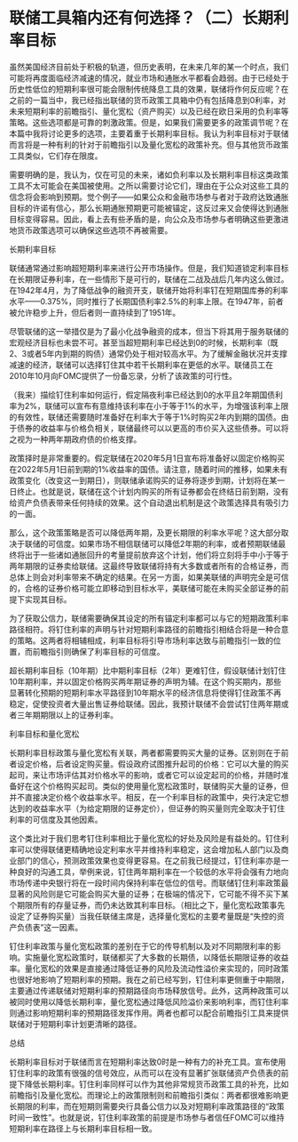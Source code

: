 # 联储工具箱内还有何选择？（二）长期利率目标

虽然美国经济目前处于积极的轨道，但历史表明，在未来几年的某一个时点，我们可能将再度面临经济减速的情况，就业市场和通胀水平都看会趋弱。由于已经处于历史性低位的短期利率很可能会限制传统降息工具的效果，联储将作何反应呢？在之前的一篇当中，我已经指出联储的货币政策工具箱中仍有包括降息到0利率，对未来短期利率的前瞻指引、量化宽松（资产购买）以及已经在欧日采用的负利率等策略。这些选项都是可靠的刺激政策。但是，如果我们需要更多的政策调节呢？在本篇中我将讨论更多的选项，主要着重于长期利率目标。我认为利率目标对于联储而言将是一种有利的针对于前瞻指引以及量化宽松的政策补充。但与其他货币政策工具类似，它们存在限度。

需要明确的是，我认为，仅在可见的未来，诸如负利率以及长期利率目标这类政策工具不太可能会在美国被使用。之所以需要讨论它们，理由在于公众对这些工具的信念将会影响到预期。觉个例子——如果公众和金融市场参与者对于政府达致通胀目标的许诺有信心，那么长期通胀预期更可能被锚定，这反过来又会使得达到通胀目标变得容易。因此，看上去有些矛盾的是，向公众及市场参与者明确这些更激进地货币政策选项可以确保这些选项不再被需要。

长期利率目标

联储通常通过影响超短期利率来进行公开市场操作。但是，我们知道锁定利率目标在长期限证券利率，在一些情形下是可行的，联储在二战及战后几年内这么做过。在1942年4月，为了降低战争的融资开支，联储开始将利率钉在短期国库券的利率水平——0.375%，同时推行了长期国债利率2.5%的利率上限。在1947年，前者被允许稳步上升，但后者则一直持续到了1951年。

尽管联储的这一举措仅是为了最小化战争融资的成本，但当下将其用于服务联储的宏观经济目标也未尝不可。甚至当超短期利率已经达到0的时候，长期利率（既2、3或者5年内到期的购债）通常仍处于相对较高水平。为了缓解金融状况并支撑减速的经济，联储可以选择钉住其中若干长期利率在更低的水平。联储员工在2010年10月向FOMC提供了一份备忘录，分析了该政策的可行性。

（我来）描绘钉住利率如何运行，假定隔夜利率已经达到0的水平且2年期国债利率为2%，联储可以宣布有意维持该利率在小于等于1%的水平，为增强该利率上限的有效性，联储还需要随时准备好在利率大于等于1%时购买2年内到期的国债。由于债券的收益率与价格负相关，联储最终可以以更高的市价买入这些债券。可以将之视为一种两年期政府债的价格支撑。

政策择时是非常重要的。假定联储在2020年5月1日宣布将准备好以固定价格购买在2022年5月1日前到期的1%收益率的国债。请注意，随着时间的推移，如果未有政策变化（改变这一到期日），则联储承诺购买的证券将逐步到期，计划将在某一日终止。也就是说，联储在这个计划内购买的所有证券都会在终结日前到期，没有给资产负债表带来任何持续的效果。这个自动退出机制是这个政策选择具有吸引力的一面。

那么，这个政策策略是否可以降低两年期，及更长期限的利率水平呢？这大部分取决于联储的可信度。如果市场不相信联储可以降低2年期的利率，或者预期联储最终将出于一些诸如通胀回升的考量提前放弃这个计划，他们将立刻将手中小于等于两年期限的证券卖给联储。这最终导致联储将持有大多数或者所有的合格证券，而总体上则会对利率带来不确定的结果。在另一方面，如果美联储的声明完全是可信的，合格的证券价格可能立即移动到目标水平，美联储可能在未购买全部证券的前提下实现其目标。

为了获取公信力，联储需要确保其设定的所有锚定利率都可以与它的短期政策利率路径相符。将钉住利率的声明与针对短期利率路径的前瞻指引相结合将是一种合意的策略。这两者将相辅相成，利率目标将引导市场利率达致与前瞻指引一致的位置，而前瞻指引则确保了利率目标的可信度。

超长期利率目标（10年期）比中期利率目标（2年）更难钉住，假设联储计划钉住10年期利率，并以固定价格购买两年期证券的声明为辅。在这个购买期内，那些显著转化预期的短期利率水平路径到10年期水平的经济信息将使得钉住政策不再稳定，促使投资者大量出售证券给联储。因此，我预计联储不会尝试钉住两年期或者三年期期限以上的证券利率。

利率目标和量化宽松

长期利率目标政策与量化宽松有关联，两者都需要购买大量的证券。区别则在于前者设定价格，后者设定购买量。假设政府试图推升起司的价格：它可以大量的购买起司，来让市场评估其对价格水平的影响，或者它可以设定起司的价格，并随时准备好在这个价格购买起司。类似的使用量化宽松政策时，联储购买大量的证券，但并不直接决定价格个收益率水平。相反，在一个利率目标的政策中，央行决定它想达到的收益率水平（为给定期限的证券定价），但证券的购买量则完全取决于钉住利率的可信度及其他因素。

这个类比对于我们思考钉住利率相比于量化宽松的好处及风险是有益处的。钉住利率可以使得联储更精确地设定利率水平并维持利率稳定，这会增加私人部门以及商业部门的信心，预测政策效果也变得更容易。在之前我已经提过，钉住利率亦是一种良好的沟通工具，举例来说，钉住两年期利率在一个较低的水平将会强有力地向市场传递中央银行将在一段时间内保持利率在低位的信号。而联储钉住利率政策最显著的风险则是它可能会购买大量的证券；在极端的情况下，它可能不得不买下某个期限所有的存量证券，而仍未达致其利率目标。（相比之下，量化宽松政策事先设定了证券购买量）当我任联储主席是，选择量化宽松的主要考量既是“失控的资产负债表”这一因素。

钉住利率政策与量化宽松政策的差别在于它的传导机制以及对不同期限利率的影响。实施量化宽松政策时，联储都买了大多数的长期债，以降低长期限证券的收益率。量化宽松的效果是直接通过降低证券的风险及流动性溢价来实现的，同时政策也很好地影响了短期利率的预期。我在之前已经写到，钉住利率更侧重于中期限，主要通过传递联储对短期利率的预期路径向市场释放信号。此外，这两种政策可以被同时使用以降低长期利率，量化宽松通过降低风险溢价来影响利率，而钉住利率则通过影响短期利率的预期路径发挥作用。两者也都可以配合前瞻指引工具来提供联储对于短期利率计划更清晰的路径。

总结

长期利率目标对于联储而言在短期利率达致0时是一种有力的补充工具。宣布使用钉住利率的政策有很强的信号效应，从而可以在没有显著扩张联储资产负债表的前提下降低长期利率。钉住利率同样可以作为其他非常规货币政策工具的补充，比如前瞻指引及量化宽松。而理论上的政策限制则和前瞻指引类似：两者都很难影响更长期限的利率，而在短期则需要央行具备公信力以及对短期利率政策路径的“政策时间一致性”。也就是说，钉住利率政策的前提是市场参与者信任FOMC可以维持短期利率在路径上与长期利率目标相一致。